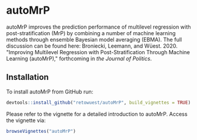 # autoMrP
autoMrP improves the prediction performance of multilevel regression with post-stratification (MrP) by combining a number of machine learning methods through ensemble Bayesian model averaging (EBMA). The full discussion can be found here: Broniecki, Leemann, and Wüest. 2020. "Improving Multilevel Regression with Post-Stratification Through Machine Learning (autoMrP)," forthcoming in *the Journal of Politics*.

## Installation
To install autoMrP from GitHub run:

```R
devtools::install_github("retowuest/autoMrP", build_vignettes = TRUE)
```

Please refer to the vignette for a detailed introduction to autoMrP. Access the vignette via:

```R
browseVignettes("autoMrP")
```
